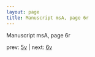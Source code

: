 ```yaml
---
layout: page
title: Manuscript msA, page 6r
---
```


Manuscript msA, page 6r

prev:  [5v](../5v) | next:  [6v](../6v)